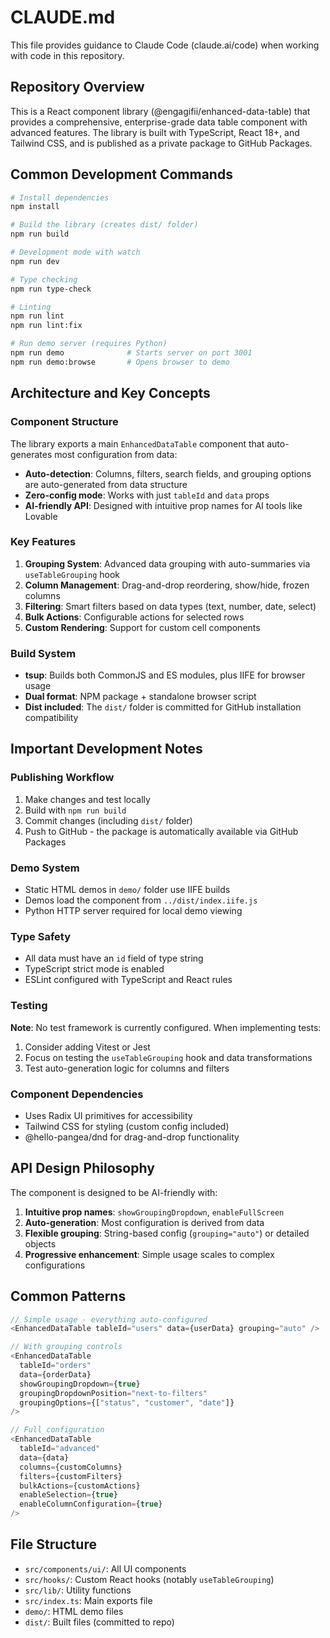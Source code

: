 # CLAUDE.md

This file provides guidance to Claude Code (claude.ai/code) when working with code in this repository.

## Repository Overview

This is a React component library (@engagifii/enhanced-data-table) that provides a comprehensive, enterprise-grade data table component with advanced features. The library is built with TypeScript, React 18+, and Tailwind CSS, and is published as a private package to GitHub Packages.

## Common Development Commands

```bash
# Install dependencies
npm install

# Build the library (creates dist/ folder)
npm run build

# Development mode with watch
npm run dev

# Type checking
npm run type-check

# Linting
npm run lint
npm run lint:fix

# Run demo server (requires Python)
npm run demo              # Starts server on port 3001
npm run demo:browse       # Opens browser to demo
```

## Architecture and Key Concepts

### Component Structure
The library exports a main `EnhancedDataTable` component that auto-generates most configuration from data:
- **Auto-detection**: Columns, filters, search fields, and grouping options are auto-generated from data structure
- **Zero-config mode**: Works with just `tableId` and `data` props
- **AI-friendly API**: Designed with intuitive prop names for AI tools like Lovable

### Key Features
1. **Grouping System**: Advanced data grouping with auto-summaries via `useTableGrouping` hook
2. **Column Management**: Drag-and-drop reordering, show/hide, frozen columns
3. **Filtering**: Smart filters based on data types (text, number, date, select)
4. **Bulk Actions**: Configurable actions for selected rows
5. **Custom Rendering**: Support for custom cell components

### Build System
- **tsup**: Builds both CommonJS and ES modules, plus IIFE for browser usage
- **Dual format**: NPM package + standalone browser script
- **Dist included**: The `dist/` folder is committed for GitHub installation compatibility

## Important Development Notes

### Publishing Workflow
1. Make changes and test locally
2. Build with `npm run build`
3. Commit changes (including `dist/` folder)
4. Push to GitHub - the package is automatically available via GitHub Packages

### Demo System
- Static HTML demos in `demo/` folder use IIFE builds
- Demos load the component from `../dist/index.iife.js`
- Python HTTP server required for local demo viewing

### Type Safety
- All data must have an `id` field of type string
- TypeScript strict mode is enabled
- ESLint configured with TypeScript and React rules

### Testing
**Note**: No test framework is currently configured. When implementing tests:
1. Consider adding Vitest or Jest
2. Focus on testing the `useTableGrouping` hook and data transformations
3. Test auto-generation logic for columns and filters

### Component Dependencies
- Uses Radix UI primitives for accessibility
- Tailwind CSS for styling (custom config included)
- @hello-pangea/dnd for drag-and-drop functionality

## API Design Philosophy

The component is designed to be AI-friendly with:
1. **Intuitive prop names**: `showGroupingDropdown`, `enableFullScreen`
2. **Auto-generation**: Most configuration is derived from data
3. **Flexible grouping**: String-based config (`grouping="auto"`) or detailed objects
4. **Progressive enhancement**: Simple usage scales to complex configurations

## Common Patterns

```typescript
// Simple usage - everything auto-configured
<EnhancedDataTable tableId="users" data={userData} grouping="auto" />

// With grouping controls
<EnhancedDataTable 
  tableId="orders"
  data={orderData}
  showGroupingDropdown={true}
  groupingDropdownPosition="next-to-filters"
  groupingOptions={["status", "customer", "date"]}
/>

// Full configuration
<EnhancedDataTable
  tableId="advanced"
  data={data}
  columns={customColumns}
  filters={customFilters}
  bulkActions={customActions}
  enableSelection={true}
  enableColumnConfiguration={true}
/>
```

## File Structure
- `src/components/ui/`: All UI components
- `src/hooks/`: Custom React hooks (notably `useTableGrouping`)
- `src/lib/`: Utility functions
- `src/index.ts`: Main exports file
- `demo/`: HTML demo files
- `dist/`: Built files (committed to repo)